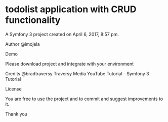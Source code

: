 todolist application with CRUD functionality 
========

A Symfony 3 project created on April 6, 2017, 8:57 pm.

Author @imojela


Demo

Please download project and integrate with your environment

Credits
@bradtraversy
Traversy Media YouTube Tutorial - Symfony 3 Tutorial

License

You are free to use the project and to commit and suggest improvements to it.

Thank you





